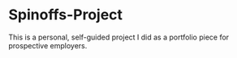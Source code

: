 # Spinoffs-Project

This is a personal, self-guided project I did as a portfolio piece for prospective employers. 

